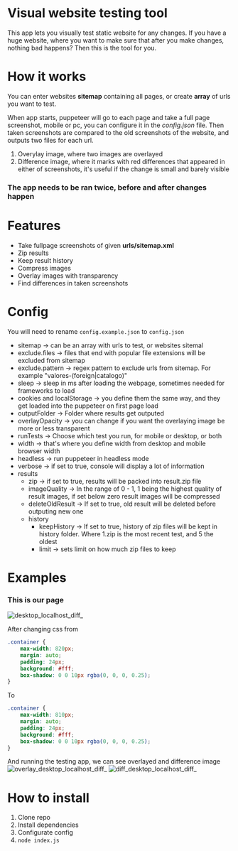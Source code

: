 # Visual website testing tool

This app lets you visually test static website for any changes. If you have a huge website, where you want to make sure that after you make changes, nothing bad happens? Then this is the tool for you.

# How it works

You can enter websites **sitemap** containing all pages, or create **array** of urls you want to test.

When app starts, puppeteer will go to each page and take a full page screenshot, mobile or pc, you can configure it in the _config.json_ file. Then taken screenshots are compared to the old screenshots of the website, and outputs two files for each url.

1. Overylay image, where two images are overlayed
2. Difference image, where it marks with red differences that appeared in either of screenshots, it's useful if the change is small and barely visible

### The app needs to be ran twice, before and after changes happen

# Features
- Take fullpage screenshots of given **urls/sitemap.xml**
- Zip results
- Keep result history
- Compress images
- Overlay images with transparency
- Find differences in taken screenshots

# Config

You will need to rename `config.example.json` to `config.json`

-   sitemap -> can be an array with urls to test, or websites sitemal
-   exclude.files -> files that end with popular file extensions will be excluded from sitemap
-   exclude.pattern -> regex pattern to exclude urls from sitemap. For example "valores-(foreign|catalogo)"
-   sleep -> sleep in ms after loading the webpage, sometimes needed for frameworks to load
-   cookies and localStorage -> you define them the same way, and they get loaded into the puppeteer on first page load
-   outputFolder -> Folder where results get outputed
-   overlayOpacity -> you can change if you want the overlaying image be more or less transparent
-   runTests -> Choose which test you run, for mobile or desktop, or both
-   width -> that's where you define width from desktop and mobile browser width
-   headless -> run puppeteer in headless mode
-   verbose -> if set to true, console will display a lot of information
-   results
    -   zip -> if set to true, results will be packed into result.zip file
    -   imageQuality -> In the range of 0 - 1, 1 being the highest quality of result images, if set below zero result images will be compressed
    -   deleteOldResult -> If set to true, old result will be deleted before outputing new one
    -   history
        -   keepHistory -> If set to true, history of zip files will be kept in history folder. Where 1.zip is the most recent test, and 5 the oldest
        -   limit -> sets limit on how much zip files to keep

# Examples

### This is our page

![desktop_localhost_diff_](https://github.com/user-attachments/assets/ad5888e9-0cab-4834-8d2d-d434a1492474)

After changing css from

```css
.container {
    max-width: 820px;
    margin: auto;
    padding: 24px;
    background: #fff;
    box-shadow: 0 0 10px rgba(0, 0, 0, 0.25);
}
```

To

```css
.container {
    max-width: 810px;
    margin: auto;
    padding: 24px;
    background: #fff;
    box-shadow: 0 0 10px rgba(0, 0, 0, 0.25);
}
```

And running the testing app, we can see overlayed and difference image
![overlay_desktop_localhost_diff_](https://github.com/user-attachments/assets/1f0d1c5a-57bc-4e1a-b9c3-205b04d9024f)
![diff_desktop_localhost_diff_](https://github.com/user-attachments/assets/8a8ce4c4-9603-4557-97d5-07aeec27e78c)

# How to install

1. Clone repo
2. Install dependencies
3. Configurate config
4. `node index.js`
